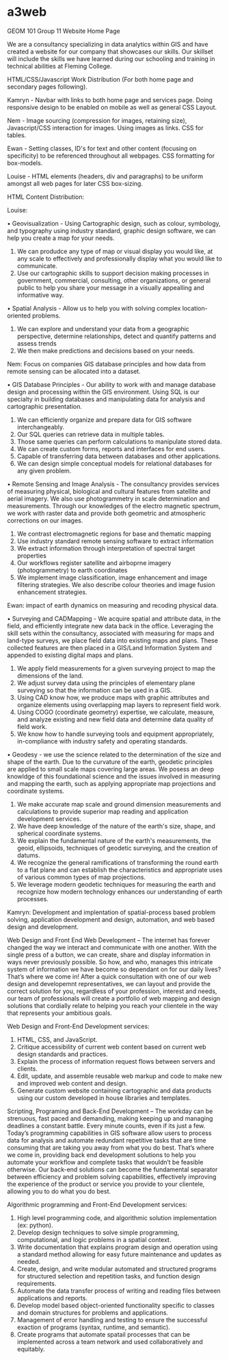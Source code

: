 # a3web
GEOM 101 Group 11 Website
Home Page

We are a consultancy specializing in data analytics within GIS and have created a website for our company that showcases our skills.
Our skillset will include the skills we have learned during our schooling and training in technical abilities at Fleming College.

HTML/CSS/Javascript Work Distribution (For both home page and secondary pages following).

Kamryn - Navbar with links to both home page and services page. Doing responsive design to be enabled on mobile as well as general CSS Layout.

Nem - Image sourcing (compression for images, retaining size), Javascript/CSS interaction for images. Using images as links. CSS for tables.

Ewan - Setting classes, ID's for text and other content (focusing on specificity) to be referenced throughout all webpages. CSS formatting for box-models.

Louise - HTML elements (headers, div and paragraphs) to be uniform amongst all web pages for later CSS box-sizing.

HTML Content Distribution:

Louise: 

•	Geovisualization - Using Cartographic design, such as colour, symbology, and typography using industry standard, graphic design software, we can help you create a map for your needs.
1. We can produdce any type of map or visual display you would like, at any scale to effectively and professionally display what you would like to communicate.
2. Use our cartographic skills to support decision making processes in government, commercial, consulting, other organizations, or general public to help you share your message in a visually appealling and informative way.

•	Spatial Analysis - Allow us to help you with solving complex location-oriented problems.
1. We can explore and understand your data from a geographic perspective, determine relationships, detect and quantify patterns and assess trends
2. We then make predictions and decisions based on your needs.


Nem: Focus on companies GIS database principles and how data from remote sensing can be allocated into a dataset.

• GIS Database Principles - Our ability to work with and manage database design and processing within the GIS environment. Using SQL is our specialty in building databases and manipulating data for analysis and cartographic presentation.
1. We can efficiently organize and prepare data for GIS software interchangeably.
2. Our SQL queries can retrieve data in multiple tables.
3. Those same queries can perform calculations to manipulate stored data.
4. We can create custom forms, reports and interfaces for end users.
5. Capable of transferring data between databases and other applications.
6. We can design simple conceptual models for relational databases for any given problem.

• Remote Sensing and Image Analysis - The consultancy provides services of measuring physical, biological and cultural features from satellite and aerial imagery. We also use photogrammetry in scale determination and measurements. Through our knowledges of the electro magnetic spectrum, we work with raster data and provide both geometric and atmospheric corrections on our images.
1. We contrast electromagnetic regions for base and thematic mapping
2. Use industry standard remote sensing software to extract information
3. We extract information through interpretation of spectral target properties
4. Our workflows register satellite and airboprne imagery (photogrammetry) to earth coordinates
5. We implement image classification, image enhancement and image filtering strategies. We also describe colour theories and image fusion enhancement strategies.

Ewan: impact of earth dynamics on measuring and recoding physical data.

• Surveying and CADMapping - We acquire spatial and attribute data, in the field, and efficiently integrate new data back in the office. Leveraging the skill sets within the consultancy, associated with measuring for maps and land-type surveys, we place field data into existing maps and plans. These collected features are then placed in a GIS/Land Information System and appended to existing digital maps and plans.
1.	We apply field measurements for a given surveying project to map the dimensions of the land.
2.	We adjust survey data using the principles of elementary plane surveying so that the information can be used in a GIS.
3.	Using CAD know how, we produce maps with graphic attributes and organize elements using overlapping map layers to represent field work.
4.	Using COGO (coordinate geometry) expertise, we calculate, measure, and analyze existing and new field data and determine data quality of field work.
5.	We know how to handle surveying tools and equipment appropriately, in-compliance with industry safety and operating standards.

• Geodesy - we use the science related to the determination of the size and shape of the earth. Due to the curvature of the earth, geodetic principles are applied to small scale maps covering large areas. We posess an deep knowldge of this foundational science and the issues involved in measuring and mapping the earth, such as applying appropriate map projections and coordinate systems.
1.	We make accurate map scale and ground dimension measurements and calculations to provide superior map reading and application development services.
2.	We have deep knowledge of the nature of the earth's size, shape, and spherical coordinate systems.
3.	We explain the fundamental nature of the earth's measurements, the geoid, ellipsoids, techniques of geodetic surveying, and the creation of datums.
4.	We recognize the general ramifications of transforming the round earth to a flat plane and can establish the characteristics and appropriate uses of various common types of map projections.
5.	We leverage modern geodetic techniques for measuring the earth and recognize how modern technology enhances our understanding of earth processes.

Kamryn: Development and implentation of spatial-process based problem solving, application development and design, automation, and web based design and development.

Web Design and Front End Web Development – The internet has forever changed the way we interact and communicate with one another. With the single press of a button, we can create, share and display information in ways never previously possible. So how, and who, manages this intricate system of information we have become so dependant on for our daily lives? That’s where we come in! After a quick consultation with one of our web design and developemnt representatives, we can layout and provide the correct solution for you, regardless of your profession, interest and needs, our team of professionals will create a portfolio of web mapping and design solutions that cordially relate to helping you reach your clientele in the way that represents your ambitious goals.

Web Design and Front-End Development services:
1.	HTML, CSS, and JavaScript.
2.	Critique accessibility of current web content based on current web design standards and practices.
3.	Explain the process of information request flows between servers and clients.
4.	Edit, update, and assemble reusable web markup and code to make new and improved web content and design.
5.	Generate custom website containing cartographic and data products using our custom developed in house libraries and templates.

Scripting, Programing and Back-End Development – The workday can be strenuous, fast paced and demanding, making keeping up and managing deadlines a constant battle. Every minute counts, even if its just a few. Today’s programming capabilities in GIS software allow users to process data for analysis and automate redundant repetitive tasks that are time consuming that are taking you away from what you do best. That’s where we come in, providing back end development solutions to help you automate your workflow and complete tasks that wouldn’t be feasible otherwise. Our back-end solutions can become the fundamental separator between efficiency and problem solving capabilities, effectively improving the experience of the product or service you provide to your clientele, allowing you to do what you do best.

Algorithmic programming and Front-End Development services:
1.	High level programming code, and algorithmic solution implementation (ex: python).
2.	Develop design techniques to solve simple programming, computational, and logic problems in a spatial context.
3.	Write documentation that explains program design and operation using a standard method allowing for easy future maintenance and updates as needed.
4.	Create, design, and write modular automated and structured programs for structured selection and repetition tasks, and function design requirements.
5.	Automate the data transfer process of writing and reading files between applications and reports.
6.	Develop model based object-oriented functionality specific to classes and domain structures for problems and applications.
7.	Management of error handling and testing to ensure the successful exaction of programs (syntax, runtime, and semantic).
8.	Create programs that automate spatail processes that can be implemented across a team network and used collaboratively and equitably.


